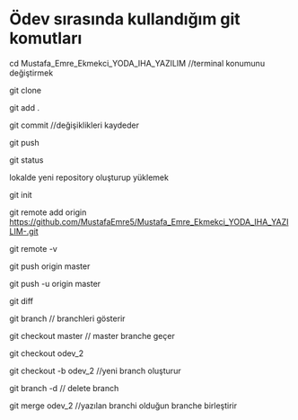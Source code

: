 # Ödev sırasında kullandığım git komutları

cd Mustafa_Emre_Ekmekci_YODA_IHA_YAZILIM   //terminal konumunu değiştirmek

git clone 

git add .

git commit   //değişiklikleri kaydeder

git push

git status


lokalde yeni repository oluşturup yüklemek

git init

git remote add origin https://github.com/MustafaEmre5/Mustafa_Emre_Ekmekci_YODA_IHA_YAZILIM-.git

git remote -v

git push origin master


git push -u origin master


git  diff

git branch              // branchleri gösterir



git checkout master     // master branche geçer

git checkout odev_2



git checkout -b odev_2 //yeni branch oluşturur

git branch -d         // delete branch



git merge odev_2       	//yazılan branchi olduğun branche birleştirir